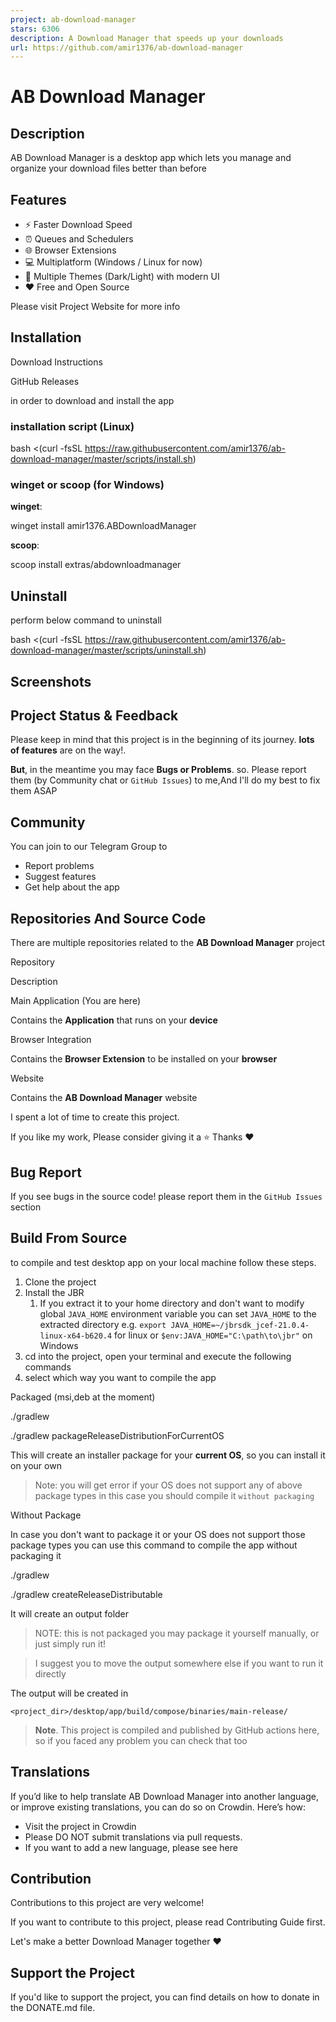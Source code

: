 ```yaml
---
project: ab-download-manager
stars: 6306
description: A Download Manager that speeds up your downloads
url: https://github.com/amir1376/ab-download-manager
---
```


AB Download Manager
===================

Description
-----------

AB Download Manager is a desktop app which lets you manage and organize your download files better than before

Features
--------

-   ⚡️ Faster Download Speed
-   ⏰ Queues and Schedulers
-   🌐 Browser Extensions
-   💻 Multiplatform (Windows / Linux for now)
-   🌙 Multiple Themes (Dark/Light) with modern UI
-   ❤️ Free and Open Source

Please visit Project Website for more info

Installation
------------

Download Instructions

GitHub Releases

in order to download and install the app

### installation script (Linux)

bash <(curl -fsSL https://raw.githubusercontent.com/amir1376/ab-download-manager/master/scripts/install.sh)

### winget or scoop (for Windows)

**winget**:

winget install amir1376.ABDownloadManager

**scoop**:

scoop install extras/abdownloadmanager

Uninstall
---------

perform below command to uninstall

bash <(curl -fsSL https://raw.githubusercontent.com/amir1376/ab-download-manager/master/scripts/uninstall.sh)

Screenshots
-----------

Project Status & Feedback
-------------------------

Please keep in mind that this project is in the beginning of its journey. **lots of features** are on the way!.

**But**, in the meantime you may face **Bugs or Problems**. so. Please report them (by Community chat or `GitHub Issues`) to me,And I'll do my best to fix them ASAP

Community
---------

You can join to our Telegram Group to

-   Report problems
-   Suggest features
-   Get help about the app

Repositories And Source Code
----------------------------

There are multiple repositories related to the **AB Download Manager** project

Repository

Description

Main Application (You are here)

Contains the **Application** that runs on your **device**

Browser Integration

Contains the **Browser Extension** to be installed on your **browser**

Website

Contains the **AB Download Manager** website

I spent a lot of time to create this project.

If you like my work, Please consider giving it a ⭐ Thanks ❤️

Bug Report
----------

If you see bugs in the source code! please report them in the `GitHub Issues` section

Build From Source
-----------------

to compile and test desktop app on your local machine follow these steps.

1.  Clone the project
2.  Install the JBR
    1.  If you extract it to your home directory and don't want to modify global `JAVA_HOME` environment variable you can set `JAVA_HOME` to the extracted directory e.g. `export JAVA_HOME=~/jbrsdk_jcef-21.0.4-linux-x64-b620.4` for linux or `$env:JAVA_HOME="C:\path\to\jbr"` on Windows
3.  cd into the project, open your terminal and execute the following commands
4.  select which way you want to compile the app

Packaged (msi,deb at the moment)

./gradlew

./gradlew packageReleaseDistributionForCurrentOS

This will create an installer package for your **current OS**, so you can install it on your own

> Note: you will get error if your OS does not support any of above package types in this case you should compile it `without packaging`

Without Package

In case you don't want to package it or your OS does not support those package types you can use this command to compile the app without packaging it

./gradlew

./gradlew createReleaseDistributable

It will create an output folder

> NOTE: this is not packaged you may package it yourself manually, or just simply run it!

> I suggest you to move the output somewhere else if you want to run it directly

The output will be created in

```
<project_dir>/desktop/app/build/compose/binaries/main-release/
```

> **Note**. This project is compiled and published by GitHub actions here, so if you faced any problem you can check that too

Translations
------------

If you’d like to help translate AB Download Manager into another language, or improve existing translations, you can do so on Crowdin. Here’s how:

-   Visit the project in Crowdin
-   Please DO NOT submit translations via pull requests.
-   If you want to add a new language, please see here

Contribution
------------

Contributions to this project are very welcome!

If you want to contribute to this project, please read Contributing Guide first.

Let's make a better Download Manager together ❤️

Support the Project
-------------------

If you'd like to support the project, you can find details on how to donate in the DONATE.md file.

